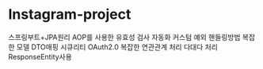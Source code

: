 # Instagram-project

스프링부트+JPA원리
AOP를 사용한 유효성 검사 자동화
커스텀 예외 핸들링방법
복잡한 모델  DTO매핑
시큐리티
OAuth2.0
복잡한 연관관계 처리
다대다 처리
ResponseEntity사용
